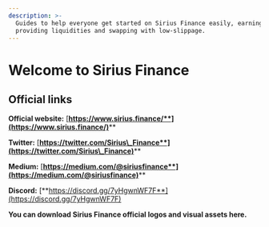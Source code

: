 ```yaml
---
description: >-
  Guides to help everyone get started on Sirius Finance easily, earning by
  providing liquidities and swapping with low-slippage.
---
```


# Welcome to Sirius Finance

## **Official links**

**Official website:** [**https://www.sirius.finance/**](https://www.sirius.finance/)****

**Twitter:** [**https://twitter.com/Sirius\_Finance**](https://twitter.com/Sirius\_Finance)****

**Medium:** [**https://medium.com/@siriusfinance**](https://medium.com/@siriusfinance)****

**Discord:** [**https://discord.gg/7yHgwnWF7F**](https://discord.gg/7yHgwnWF7F)

**You can download Sirius Finance official logos and visual assets here.**
